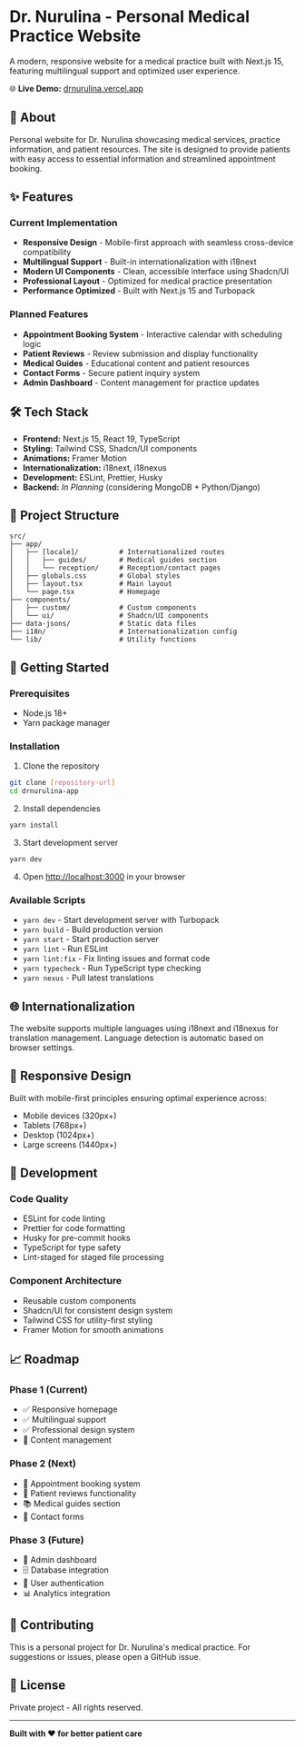 # Dr. Nurulina - Personal Medical Practice Website

A modern, responsive website for a medical practice built with Next.js 15, featuring multilingual support and optimized user experience.

🌐 **Live Demo:** [drnurulina.vercel.app](https://drnurulina.vercel.app)

## 🏥 About

Personal website for Dr. Nurulina showcasing medical services, practice information, and patient resources. The site is designed to provide patients with easy access to essential information and streamlined appointment booking.

## ✨ Features

### Current Implementation
- **Responsive Design** - Mobile-first approach with seamless cross-device compatibility
- **Multilingual Support** - Built-in internationalization with i18next
- **Modern UI Components** - Clean, accessible interface using Shadcn/UI
- **Professional Layout** - Optimized for medical practice presentation
- **Performance Optimized** - Built with Next.js 15 and Turbopack

### Planned Features
- **Appointment Booking System** - Interactive calendar with scheduling logic
- **Patient Reviews** - Review submission and display functionality
- **Medical Guides** - Educational content and patient resources
- **Contact Forms** - Secure patient inquiry system
- **Admin Dashboard** - Content management for practice updates

## 🛠️ Tech Stack

- **Frontend:** Next.js 15, React 19, TypeScript
- **Styling:** Tailwind CSS, Shadcn/UI components
- **Animations:** Framer Motion
- **Internationalization:** i18next, i18nexus
- **Development:** ESLint, Prettier, Husky
- **Backend:** *In Planning* (considering MongoDB + Python/Django)

## 📁 Project Structure

```
src/
├── app/
│   ├── [locale]/          # Internationalized routes
│   │   ├── guides/        # Medical guides section
│   │   └── reception/     # Reception/contact pages
│   ├── globals.css        # Global styles
│   ├── layout.tsx         # Main layout
│   └── page.tsx           # Homepage
├── components/
│   ├── custom/            # Custom components
│   └── ui/                # Shadcn/UI components
├── data-jsons/            # Static data files
├── i18n/                  # Internationalization config
└── lib/                   # Utility functions
```

## 🚀 Getting Started

### Prerequisites
- Node.js 18+ 
- Yarn package manager

### Installation

1. Clone the repository
```bash
git clone [repository-url]
cd drnurulina-app
```

2. Install dependencies
```bash
yarn install
```

3. Start development server
```bash
yarn dev
```

4. Open [http://localhost:3000](http://localhost:3000) in your browser

### Available Scripts

- `yarn dev` - Start development server with Turbopack
- `yarn build` - Build production version
- `yarn start` - Start production server
- `yarn lint` - Run ESLint
- `yarn lint:fix` - Fix linting issues and format code
- `yarn typecheck` - Run TypeScript type checking
- `yarn nexus` - Pull latest translations

## 🌐 Internationalization

The website supports multiple languages using i18next and i18nexus for translation management. Language detection is automatic based on browser settings.

## 📱 Responsive Design

Built with mobile-first principles ensuring optimal experience across:
- Mobile devices (320px+)
- Tablets (768px+) 
- Desktop (1024px+)
- Large screens (1440px+)

## 🔧 Development

### Code Quality
- ESLint for code linting
- Prettier for code formatting
- Husky for pre-commit hooks
- TypeScript for type safety
- Lint-staged for staged file processing

### Component Architecture
- Reusable custom components
- Shadcn/UI for consistent design system
- Tailwind CSS for utility-first styling
- Framer Motion for smooth animations

## 📈 Roadmap

### Phase 1 (Current)
- ✅ Responsive homepage
- ✅ Multilingual support
- ✅ Professional design system
- 🔄 Content management

### Phase 2 (Next)
- 📅 Appointment booking system
- 💬 Patient reviews functionality
- 📚 Medical guides section
- 📧 Contact forms

### Phase 3 (Future)
- 🔧 Admin dashboard
- 🗄️ Database integration
- 🔐 User authentication
- 📊 Analytics integration

## 🤝 Contributing

This is a personal project for Dr. Nurulina's medical practice. For suggestions or issues, please open a GitHub issue.

## 📄 License

Private project - All rights reserved.

---

**Built with ❤️ for better patient care**
